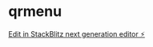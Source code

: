 # qrmenu

[Edit in StackBlitz next generation editor ⚡️](https://stackblitz.com/~/github.com/byildiz78/qrmenu)